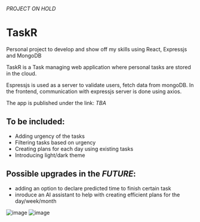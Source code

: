 *PROJECT ON HOLD*
# TaskR
Personal project to develop and show off my skills using React, Expressjs and MongoDB

TaskR is a Task managing web application where personal tasks are stored in the cloud. 

Espressjs is used as a server to validate users, fetch data from mongoDB.
In the frontend, communication with expressjs server is done using axios.

The app is published under the link: *TBA*

## To be included:
* Adding urgency of the tasks
* Filtering tasks based on urgency
* Creating plans for each day using existing tasks
* Introducing light/dark theme

## Possible upgrades in the *FUTURE*:
* adding an option to declare predicted time to finish certain task
* inroduce an AI assistant to help with creating efficient plans for the day/week/month


![image](https://github.com/ayanover/TaskR/assets/57602093/67aefc2d-e3fd-44d2-a4b0-3f70db925f72)
![image](https://github.com/ayanover/TaskR/assets/57602093/60dedbc5-3621-42e3-bee5-27112cbfd50b)

